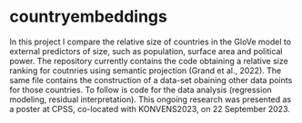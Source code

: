 # countryembeddings
In this project I compare the relative size of countries in the GloVe model to external predictors of size, such as population, surface area and political power. 
The repository currently contains the code obtaining a relative size ranking for coutnries using semantic projection (Grand et al., 2022).
The same file contains the construction of a data-set obaining other data points for those countries. 
To follow is code for the data analysis (regression modeling, residual interpretation). 
This ongoing research was presented as a poster at CPSS, co-located with KONVENS2023, on 22 September 2023. 
